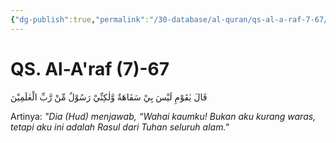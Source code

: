 ```yaml
---
{"dg-publish":true,"permalink":"/30-database/al-quran/qs-al-a-raf-7-67/"}
---
```



# QS. Al-A'raf (7)-67
قَالَ يٰقَوْمِ لَيْسَ بِيْ سَفَاهَةٌ وَّلٰكِنِّيْ رَسُوْلٌ مِّنْ رَّبِّ الْعٰلَمِيْنَ 

Artinya: *"Dia (Hud) menjawab, “Wahai kaumku! Bukan aku kurang waras, tetapi aku ini adalah Rasul dari Tuhan seluruh alam."*
